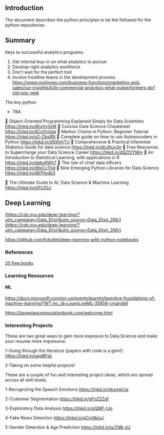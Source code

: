 ## Introduction
The document describes the python principles to be the followed for the python repositories:

## Summary

Keys to successful analytics programs:
1. Get internal buy-in on what analytics to pursue
2. Develop right analytics workforce
3. Don't wait for the perfect tool
4. Involve frontline teams in the development process
https://www.mckinsey.com/business-functions/marketing-and-sales/our-insights/b2b-commercial-analytics-what-outperformers-do?cid=soc-web


The key python 

- TBA

📌 Object-Oriented Programming Explained Simply for Data Scientists
https://lnkd.in/dKxVy3xM
📌 Concise Data Science Cheatsheet
https://lnkd.in/dCcVnUge
📌 Markov Chains in Python: Beginner Tutorial
https://lnkd.in/g2-ZAsRN
📌 Complete guide on How to use Autoencoders in Python
https://lnkd.in/dS5hhjTU
📌 Comprehensive & Practical Inferential Statistics Guide for data science
https://lnkd.in/dhJNJv3n
📌 Free Resources to Supercharge your Data Science Career
https://lnkd.in/dQZf2YMm
📌 An Introduction to Statistical Learning, with applications in R
https://lnkd.in/dqby6Wh7
📌 The role of chief data officers
https://lnkd.in/d9xCyThd
📌 Nine Emerging Python Libraries for Data Science
https://lnkd.in/dB7Hydk3

💙 The Ultimate Guide to AI, Data Science & Machine Learning
https://lnkd.in/eiPz3GJ

## Deep Learning

[https://cds.nyu.edu/deep-learning/?utm_campaign=Data_Elixir&utm_source=Data_Elixir_356/](https://cds.nyu.edu/deep-learning/?utm_campaign=Data_Elixir&utm_source=Data_Elixir_356/)

https://github.com/fchollet/deep-learning-with-python-notebooks

### References

[20 free books](https://www.linkedin.com/pulse/free-data-science-books-20-steve-nouri/)
### Learning Resources 

#### ML

https://docs.microsoft.com/en-us/events/learntv/learnlive-foundations-of-machine-learning/?WT.mc_id=LearnLiveML-35858-cmandell

https://bayesiancomputationbook.com/welcome.html

### Interesting Projects

These are two great ways to gain more exposure to Data Science and make your resume more impressive:

1-Going through the literature (papers with code is a gem!) https://lnkd.in/gagBFsk

2-Taking on some helpful projects!

These are a couple of fun and interesting project ideas, which are spread across all skill levels.

1-Recognizing the Speech Emotions
https://lnkd.in/gkxmeCqj

2-Customer Segmentation
https://lnkd.in/gFnZ2Zqf

3-Exploratory Data Analysis
https://lnkd.in/gQMF-tJq

4-Fake News Detection https://lnkd.in/gCrpNxnJ

5-Gender Detection & Age Prediction
https://lnkd.in/gJ7dB-sU
